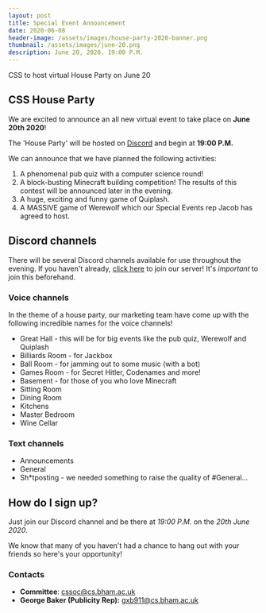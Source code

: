 ```yaml
---
layout: post 
title: Special Event Announcement
date: 2020-06-08
header-image: /assets/images/house-party-2020-banner.png
thumbnail: /assets/images/june-20.png
description: June 20, 2020. 19:00 P.M.
---
```


CSS to host virtual House Party on June 20

## CSS House Party
We are excited to announce an all new virtual event to take place on **June 20th 2020**!

The 'House Party' will be hosted on [Discord](https://discord.gg/4JjfwFP) and begin at **19:00 P.M.**

We can announce that we have planned the following activities:
1. A phenomenal pub quiz with a computer science round! 
2. A block-busting Minecraft building competition! The results of this contest will be announced later in the evening.
3. A huge, exciting and funny game of Quiplash.
4. A MASSIVE game of Werewolf which our Special Events rep Jacob has agreed to host.   

## Discord channels
There will be several Discord channels available for use throughout the evening.
 If you haven't already, [click here](https://discord.gg/8nsmHJs) to join our server!
 It's  *important* to join this beforehand.    

### Voice channels
In the theme of a house party, our marketing team have come up with the following incredible names for the voice channels!
- Great Hall - this will be for big events like the pub quiz, Werewolf and Quiplash
- Billiards Room - for Jackbox
- Ball Room - for jamming out to some music (with a bot) 
- Games Room - for Secret Hitler, Codenames and more!
- Basement - for those of you who love Minecraft
- Sitting Room
- Dining Room
- Kitchens
- Master Bedroom
- Wine Cellar

### Text channels
-	Announcements
-	General
-	Sh*tposting - we needed something to raise the quality of #General...

## How do I sign up?
Just join our Discord channel and be there at *19:00 P.M.* on the *20th June 2020*.

We know that many of you haven't had a chance to hang out with your friends so here's your opportunity!

### Contacts
- **Committee**: [cssoc@cs.bham.ac.uk](mailto:cssoc@cs.bham.ac.uk)
- **George Baker (Publicity Rep):** [gxb911@cs.bham.ac.uk](mailto:gxb911@cs.bham.ac.uk)